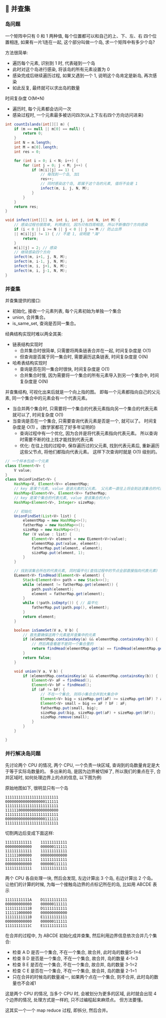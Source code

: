 ## 🍕 并查集

### 岛问题

一个矩阵中只有 0 和 1 两种值, 每个位置都可以和自己的上、下、左、右 四个位置相连, 如果有一片1连在一起, 这个部分叫做一个岛, 求一个矩阵中有多少个岛?

方法很简单:
- 遍历每个元素, 识别到 1 时, 代表碰到一个岛
- 此时对这个岛进行感染, 将该岛的所有元素设置为 0
- 感染完成后继续遍历过程, 如果又遇到一个 1, 说明这个岛肯定是新岛, 再次感染
- 如此反复, 最终就可以求出岛的数量

时间复杂度 O(M*N)
- 遍历时, 每个元素都会访问一次
- 感染过程时, 一个元素最多被访问四次(从上下左右四个方向访问进来)

```java
int countIslands(int[][] m) {
    if (m == null || m[0] == null) {
        return 0;
    }
    int N = m.length;
    int M = m[0].length;
    int res = 0;

    for (int i = 0; i < N; i++) {
        for (int j = 0; j < M; j++) {
            if (m[i][j] == 1) {
                // 每找到一个岛, 加1
                res++;
                // 同时感染这个岛, 即属于这个岛的元素, 值将不会是 1
                infect(m, i, j, N, M);
            }
        }
    }
    return res;
}

void infect(int[][] m, int i, int j, int N, int M) {
    // 感染过程也很简单, 利用递归, 因为只有四周相连, 所以不断像四个方向感染
    if (i < 0 || i >= N || j < 0 || j >= M // 防止出界
    || m[i][j] != 1) { // 不是 1, 说明是 "海"
        return;
    }
    m[i][j] = 2; // 感染
    // 继续感染四个方向
    infect(m, i+1, j, N, M);
    infect(m, i-1, j, N, M);
    infect(m, i, j+1, N, M);
    infect(m, i, j-1, N, M);
}
```

### 并查集

并查集提供的接口:
- 初始化, 接收一个元素列表, 每个元素初始为单独一个集合
- union, 合并集合。
- is_same_set, 查询是否同一集合。

经典结构实现时难以两全其美:
- 链表结构实现时
    - 合并集合时很简单, 只需要将两条链表合并在一起, 时间复杂度是 O(1)
    - 但查询是否属于同一集合时, 需要遍历这条链表, 时间复杂度是 O(N)
- 哈希表结构实现时
    - 查询是否在同一集合时很快, 时间复杂度是 O(1)
    - 合并集合时慢, 因为需要将一个集合的所有元素导入到另一个集合中, 时间复杂度是 O(N)

并查集结构, 可视化出来后就是一个向上指的图。 即每一个元素都指向自己的父元素, 同一个集合中的元素会有一个代表元素。
- 当合并两个集合时, 只需要将一个集合的代表元素指向另一个集合的代表元素就可以了, 时间复杂度 O(1)
- 当查询是否在一个集合, 只需要查询代表元素是否是一个, 就可以了。 时间复杂度是 O(1) 。(数学家都花了好多年证明的)
    - 查询过程中有一个优化, 因为合并是将代表元素指向代表元素。 所以查询时需要不断的往上找才能找到代表元素
    - 优化: 在往上找的过程中, 保存遍历过的父元素, 找到代表元素后, 重新遍历这些父节点, 将他们都指向代表元素。 这样下次查询时就是 O(1) 级别的。

```java
// 一个样本包成一个元素
class Element<V> {
    V value;
}
class UnionFindSet<V> {
    HashMap<V, Element<V>> elementMap;
    // key 是某个元素, value 是该元素的父元素。 父元素一直往上将会到达该集合的代表元素
    HashMap<Element<V>, Element<V>> fatherMap;
    // key 是某个集合的代表元素, value 是该集合的大小
    HashMap<Element<V>, Integer> sizeMap;

    // 初始化
    UnionFindSet(List<V> list) {
        elementMap = new HashMap<>();
        fatherMap = new HashMap<>();
        sizeMap = new HashMap<>();
        for (V value : list) {
            Element<V> element = new ELement<V>(value);
            elementMap.put(value, element);
            fatherMap.put(element, element);
            sizeMap.put(element, 1);
        }
    }

    // 找到该集合所在的代表元素, 同时扁平化(查找过程中的节点全部直接指向代表元素)
    ELement<V> findHead(Element<V> element) {
        Stack<Element<V>> path = new Stack<>();
        while (element != fatherMap.get(element)) {
            path.push(element);
            element = fatherMap.get(element);
        }
        while (!path.isEmpty()) { // 扁平化
            fatherMap.put(path.pop(), element);
        }
        return element;
    }

    boolean isSameSet(V a, V b) {
        // 首先要确保这两个元素是并查集中的元素
        if (elementMap.containsKey(a) && elementMap.containsKey(b)) {
            // 然后再查看是不是同一个集合里的
            return findHead(elementMap.get(a) == findHead(elementMap.get(b)))
        }
        return false;
    }

    void union(V a, V b) {
        if (elementMap.containsKey(a) && elementMap.containsKey(b)) {
            Element<V> aF = findHead();
            Element<V> bF = findHead();
            if (aF != bF) {
                // 不在一个集合, 则将小集合合并到大集合中
                Element<V> big = sizeMap.get(aF) >= sizeMap.get(bF) ? aF : bF;
                Element<V> small = big == aF ? bF : aF;
                fatherMap.put(small, big);
                sizeMap.put(big, sizeMap.get(aF) + sizeMap.get(bF));
                sizeMap.remove(small);
            }
        }
    }

}
```

### 并行解决岛问题

先讨论两个 CPU 的情况, 两个 CPU, 一个负责一块区域, 查询到的岛数量肯定是大于等于实际岛数量的。
多出来的岛, 是因为边界被切掉了, 所以我们的重点在于, 合并区域时, 如何处理边界上的点的信息, 以下图为例:

原始地图如下, 很明显只有一个岛
```
111111111111111111111111
000000000000000000111111
111111111111111111111111
111111000000000000000000
111111111111111111111111
000000000000000000111111
111111111111111111111111
```
切割两边后变成下面这样:
```
111111111111    111111111111
000000000000    000000111111
111111111111    111111111111
111111000000    000000000000
111111111111    111111111111
000000000000    000000111111
111111111111    111111111111
```
两个 CPU 各自处理一块, 然后会发现, 左边计算出 3 个岛, 右边计算出 2 个岛。
让他们的计算的时候, 为每一个接触岛边界的点标记所在的岛, 比如用 ABCDE 表示
```
11111111111A    D11111111111
000000000000    000000111111
11111111111B    D11111111111
111111000000    000000000000
11111111111B    E11111111111
000000000000    000000111111
11111111111C    E11111111111
```
在合并的过程中, 为 ABCDE 初始化成并查集, 然后利用边界信息依次合并几个集合:
- 检查 A D 是否一个集合, 不在一个集合, 故合并, 此时岛的数量5-1=4
- 检查 B D 是否是一个集合, 不在一个集合, 故合并, 岛的数量 4-1=3
- 检查 B E 是否在一个集合, 不在一个集合, 故合并, 岛的数量 3-1=2
- 检查 C E 是否在一个集合, 不在一个集合, 故合并, 岛的数量 2-1=1
- 只在合并的时候岛的数量减一, 如果两个点在一个集合, 则不合并, 此时岛的数量也不会减1

这是两个 CPU 的情况, 当多个 CPU 时, 会被划分为更多的区域, 此时就会出现 4 个边界的情况, 处理方式是一样的, 只不过编程起来麻烦点。
但方法要懂。

这其实一个一个 map reduce 过程, 即拆分, 然后合并。

